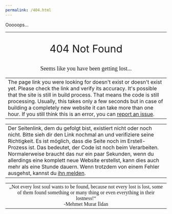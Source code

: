 ```yaml
---
permalink: /404.html
---
```

<p class="ch1">Ooooops...</p><hr />

<p style="text-align:center; font-size:32px">404 Not Found</p>

<p style="text-align:center; font-family:'Germania One', cursive; font-size:18px;">Seems like you have been getting lost...</p>  
<table class="error_table"><tr><td>The page link you were looking for doesn't exist or doesn't exist yet. Please check the link and verify its accuracy. It's possible that the site is still in build process. That means the code is still processing. Usually, this takes only a few seconds but in case of building a completely new website it can take more than one hour. If you still think this is an error, you can <a href="https://github.com/TheMAUN/TheMAUN.github.io/issues">report an issue</a>.</td></tr></table>

<table class="error_table"><tr><td>Der Seitenlink, dem du gefolgt bist, existiert nicht oder noch nicht. Bitte sieh dir den Link nochmal an und verifiziere seine Richtigkeit. Es ist möglich, dass die Seite noch im Erstell-Prozess ist. Das bedeutet, der Code ist noch beim Verarbeiten. Normalerweise braucht das nur ein paar Sekunden, wenn du allerdings eine komplett neue Website erstellst, kann dies auch mehr als eine Stunde dauern. Wenn trotzdem von einem Fehler ausgehst, kannst du <a href="https://github.com/TheMAUN/TheMAUN.github.io/issues">ihn melden</a>.</td></tr></table>

<table><tr><td style="text-align:center;"><span style="font-family:'Germania One', cursive;">„Not every lost soul wants to be found, because not every lost is lost, some of them found something or many thing or even everything in their lostness!“<br />-Mehmet Murat İldan</span></td></tr></table>
